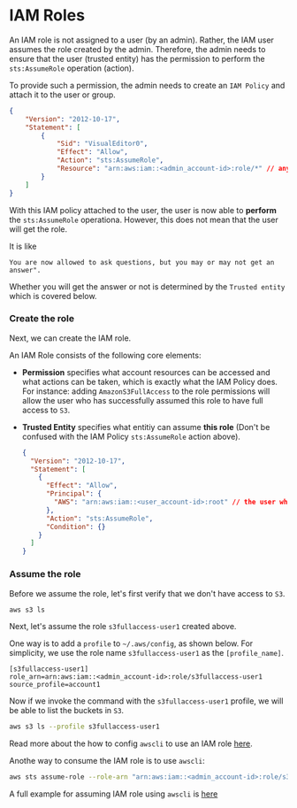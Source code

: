 # IAM Roles


An IAM role is not assigned to a user (by an admin). Rather, the IAM user assumes the role created by the admin.
Therefore, the admin needs to ensure that the user (trusted entity) has the permission to perform the `sts:AssumeRole` operation (action).

To provide such a permission, the admin needs to create an `IAM Policy` and attach it to the user or group.

```json
{
    "Version": "2012-10-17",
    "Statement": [
        {
            "Sid": "VisualEditor0",
            "Effect": "Allow",
            "Action": "sts:AssumeRole",
            "Resource": "arn:aws:iam::<admin_account-id>:role/*" // any roles in this account
        }
    ]
}
```

With this IAM policy attached to the user, the user is now able to **perform** the `sts:AssumeRole` operationa. However, this does not mean that the user will get the role.

It is like 

```
You are now allowed to ask questions, but you may or may not get an answer".
```

Whether you will get the answer or not is determined by the `Trusted entity` which is covered below.

### Create the role

Next, we can create the IAM role.

An IAM Role consists of the following core elements:

- **Permission**
	  specifies what account resources can be accessed and what actions can be taken, which is exactly what the IAM Policy does. For instance: adding `AmazonS3FullAccess` to the role permissions will allow the user who has successfully assumed this role to have full access to `S3`.

- **Trusted Entity**
	  specifies what entitiy can assume **this role** (Don't be confused with the IAM Policy `sts:AssumeRole` action above).
 
	```json
	{
	  "Version": "2012-10-17",
	  "Statement": [
	    {
	      "Effect": "Allow",
	      "Principal": {
			"AWS": "arn:aws:iam::<user_account-id>:root" // the user who performs the AssumeRole action
	      },
	      "Action": "sts:AssumeRole",
	      "Condition": {}
	    }
	  ]
	}
	```

### Assume the role

Before we assume the role, let's first verify that we don't have access to `S3`.

```bash
aws s3 ls
```

Next, let's assume the role `s3fullaccess-user1` created above.

One way is to add a `profile` to `~/.aws/config`, as shown below.
For simplicity, we use the role name `s3fullaccess-user1` as the `[profile_name]`.

```
[s3fullaccess-user1]
role_arn=arn:aws:iam::<admin_account-id>:role/s3fullaccess-user1
source_profile=account1
```

Now if we invoke the command with the `s3fullaccess-user1` profile, we will be able to list the buckets in `S3`.

```bash
aws s3 ls --profile s3fullaccess-user1
```

Read more about the how to config `awscli` to use an IAM role [here](https://docs.aws.amazon.com/cli/latest/userguide/cli-configure-role.html).

Anothe way to consume the IAM role is to use `awscli`:

```bash
aws sts assume-role --role-arn "arn:aws:iam::<admin_account-id>:role/s3fullaccess-user1" --role-session-name AWSCLI-Session
```

A full example for assuming IAM role using `awscli` is [here](https://aws.amazon.com/premiumsupport/knowledge-center/iam-assume-role-cli/)
